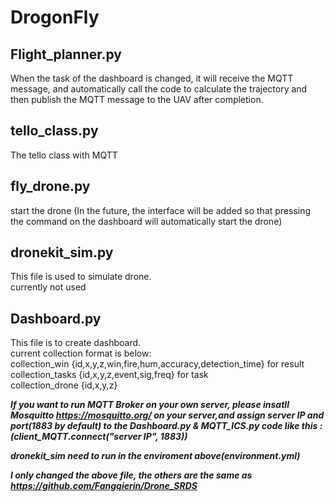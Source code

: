 # DrogonFly
## Flight_planner.py
When the task of the dashboard is changed, it will receive the MQTT message, and automatically call the code to calculate the trajectory and then publish the MQTT message to the UAV after completion.
## tello_class.py
The tello class with MQTT
## fly_drone.py
start the drone (In the future, the interface will be added so that pressing the command on the dashboard will automatically start the drone)
## dronekit_sim.py
This file is used to simulate drone.  
currently not used
## Dashboard.py
This file is to create dashboard.  
current collection format is below:  
collection_win {id,x,y,z,win,fire,hum,accuracy,detection_time}  for result  
collection_tasks {id,x,y,z,event,sig,freq} for task  
collection_drone {id,x,y,z}

***If you want to run MQTT Broker on your own server, please insatll Mosquitto https://mosquitto.org/ on your server,and assign server IP and port(1883 by default) to the Dashboard.py & MQTT_ICS.py code like this :(client_MQTT.connect("server IP", 1883))***

***dronekit_sim need to run in the enviroment above(environment.yml)***

***I only changed the above file, the others are the same as https://github.com/Fangqierin/Drone_SRDS***
